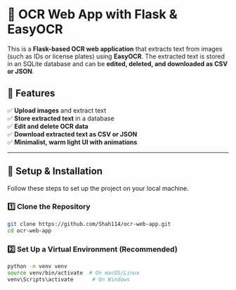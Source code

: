 # 📝 OCR Web App with Flask & EasyOCR

This is a **Flask-based OCR web application** that extracts text from images (such as IDs or license plates) using **EasyOCR**. The extracted text is stored in an SQLite database and can be **edited, deleted, and downloaded as CSV or JSON**.

## **🚀 Features**
✅ **Upload images** and extract text  
✅ **Store extracted text** in a database  
✅ **Edit and delete OCR data**  
✅ **Download extracted text as CSV or JSON**  
✅ **Minimalist, warm light UI with animations**  

---

## **📌 Setup & Installation**
Follow these steps to set up the project on your local machine.

### **1️⃣ Clone the Repository**
```bash
git clone https://github.com/Shah114/ocr-web-app.git
cd ocr-web-app
```

### **2️⃣ Set Up a Virtual Environment (Recommended)**
```bash
python -m venv venv
source venv/bin/activate  # On macOS/Linux
venv\Scripts\activate      # On Windows
```
